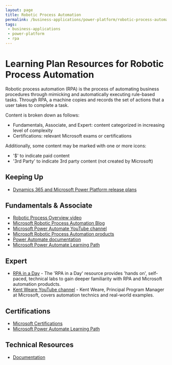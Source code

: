 ```yaml
---
layout: page
title: Robotic Process Automation
permalink: /business-applications/power-platform/robotic-process-automation
tags:
 - business-applications
 - power-platform
 - rpa
---
```


# Learning Plan Resources for Robotic Process Automation

Robotic process automation (RPA) is the process of automating business procedures through mimicking and automatically executing rule-based tasks. Through RPA, a machine copies and records the set of actions that a user takes to complete a task.

Content is broken down as follows:
* Fundamentals, Associate, and Expert: content categorized in increasing level of complexity
* Certifications: relevant Microsoft exams or certifications

Additionally, some content may be marked with one or more icons:
* '$' to indicate paid content
* '3rd Party' to indicate 3rd party content (not created by Microsoft)

## Keeping Up

* [Dynamics 365 and Microsoft Power Platform release plans](https://docs.microsoft.com/en-us/dynamics365/release-plans/)

## Fundamentals & Associate

* [Robotic Process Overview video](https://www.microsoft.com/videoplayer/embed/RE4IFj4?autoplay=1&enablejsapi=1&rel=0)
* [Microsoft Robotic Process Automation Blog](https://flow.microsoft.com/en-us/blog/)
* [Microsoft Power Automate YouTube channel](https://www.youtube.com/channel/UCG98S4lL7nwlN8dxSF322bA)
* [Microsoft Robotic Process Automation products](https://flow.microsoft.com/en-us/robotic-process-automation/)
* [Power Automate documentation](https://docs.microsoft.com/en-us/power-automate/)
* [Microsoft Power Automate Learning Path](https://docs.microsoft.com/en-us/learn/powerplatform/power-automate)

## Expert
* [RPA in a Day](https://aka.ms/rpainaday) - The 'RPA in a Day' resource provides 'hands on', self-paced, technical labs to gain deeper familiarity with RPA and Microsoft automation produdcts.
* [Kent Weare YouTube channel](https://www.youtube.com/channel/UCX6IpQ63nP-LakW3TUpoxNw) - Kent Weare, Principal Program Manager at Microsoft, covers automation technics and real-world examples.

## Certifications
* [Microsoft Certifications](https://docs.microsoft.com/en-us/learn/certifications/)
* [Microsoft Power Automate Learning Path](https://docs.microsoft.com/en-us/learn/powerplatform/power-automate)

## Technical Resources

* [Documentation](https://docs.microsoft.com/en-us/power-automate/)
